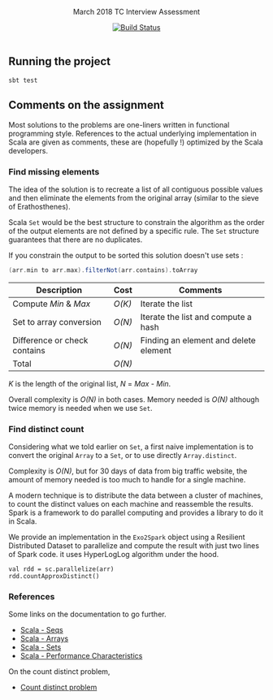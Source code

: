 
<p align="center">
  March 2018 TC Interview Assessment
</p>

<p align="center">
  <a href="http://travis-ci.org/mycaule/tc-assessment"><img src="https://api.travis-ci.org/mycaule/tc-assessment.svg?branch=master" alt="Build Status"></a>
  <br>
  <br>
</p>


## Running the project
```
sbt test
```

## Comments on the assignment

Most solutions to the problems are one-liners written in functional programming style.
References to the actual underlying implementation in Scala are given as comments, these are (hopefully !) optimized by the Scala developers.

### Find missing elements

The idea of the solution is to recreate a list of all contiguous possible values and then eliminate the elements from the original array (similar to the sieve of Erathosthenes).

Scala `Set` would be the best structure to constrain the algorithm as the order of the output elements are not defined by a specific rule. The `Set` structure guarantees that there are no duplicates.

If you constrain the output to be sorted this solution doesn't use sets :

```scala
(arr.min to arr.max).filterNot(arr.contains).toArray
```

| Description                  | Cost   | Comments                             |
|------------------------------|--------|--------------------------------------|
| Compute *Min* & *Max*        | *O(K)* | Iterate the list                     |
| Set to array conversion      | *O(N)* | Iterate the list and compute a hash  |
| Difference or check contains | *O(N)* | Finding an element and delete element|
| Total                        | *O(N)* |

*K* is the length of the original list, *N* = *Max* - *Min*.

Overall complexity is *O(N)* in both cases. Memory needed is *O(N)* although twice memory is needed when we use `Set`.

### Find distinct count

Considering what we told earlier on `Set`, a first naive implementation is to convert the original `Array` to a `Set`, or to use directly `Array.distinct`.

Complexity is *O(N)*, but for 30 days of data from big traffic website, the amount of memory needed is too much to handle for a single machine.

A modern technique is to distribute the data between a cluster of machines, to count the distinct values on each machine and reassemble the results. Spark is a framework to do parallel computing and provides a library to do it in Scala.

We provide an implementation in the `Exo2Spark` object using a Resilient Distributed Dataset to parallelize and compute the result with just two lines of Spark code. it uses HyperLogLog algorithm under the hood.

```
val rdd = sc.parallelize(arr)
rdd.countApproxDistinct()
```

### References

Some links on the documentation to go further.
- [Scala - Seqs](https://docs.scala-lang.org/overviews/collections/seqs.html)
- [Scala - Arrays](https://docs.scala-lang.org/overviews/collections/arrays.html)
- [Scala - Sets](https://docs.scala-lang.org/overviews/collections/sets.html)
- [Scala - Performance Characteristics](https://docs.scala-lang.org/overviews/collections/performance-characteristics.html)

On the count distinct problem,
- [Count distinct problem](https://en.wikipedia.org/wiki/Count-distinct_problem)
